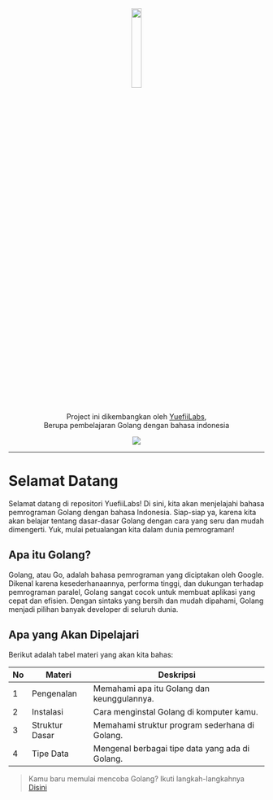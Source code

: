 <div align="center">
    <img width="20%" src="https://avatars.githubusercontent.com/u/177083893?s=200&v=4">
    <p>Project ini dikembangkan oleh <a href="https://github.com/yuefiiLabs">YuefiiLabs</a>,</br> Berupa pembelajaran Golang dengan bahasa indonesia</p>
    <img src="https://img.shields.io/badge/license-MIT-green">
</div>

---

# Selamat Datang

Selamat datang di repositori YuefiiLabs! Di sini, kita akan menjelajahi bahasa pemrograman Golang dengan bahasa Indonesia. Siap-siap ya, karena kita akan belajar tentang dasar-dasar Golang dengan cara yang seru dan mudah dimengerti. Yuk, mulai petualangan kita dalam dunia pemrograman!

## Apa itu Golang?

Golang, atau Go, adalah bahasa pemrograman yang diciptakan oleh Google. Dikenal karena kesederhanaannya, performa tinggi, dan dukungan terhadap pemrograman paralel, Golang sangat cocok untuk membuat aplikasi yang cepat dan efisien. Dengan sintaks yang bersih dan mudah dipahami, Golang menjadi pilihan banyak developer di seluruh dunia.

## Apa yang Akan Dipelajari

Berikut adalah tabel materi yang akan kita bahas:

| No  | Materi         | Deskripsi                                       |
| --- | -------------- | ----------------------------------------------- |
| 1   | Pengenalan     | Memahami apa itu Golang dan keunggulannya.      |
| 2   | Instalasi      | Cara menginstal Golang di komputer kamu.        |
| 3   | Struktur Dasar | Memahami struktur program sederhana di Golang.  |
| 4   | Tipe Data      | Mengenal berbagai tipe data yang ada di Golang. |

> Kamu baru memulai mencoba Golang? Ikuti langkah-langkahnya [Disini](/basic/README.md)
